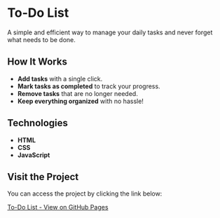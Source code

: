 # To-Do List

A simple and efficient way to manage your daily tasks and never forget what needs to be done.

## How It Works

- **Add tasks** with a single click.
- **Mark tasks as completed** to track your progress.
- **Remove tasks** that are no longer needed.
- **Keep everything organized** with no hassle!

## Technologies

- **HTML**
- **CSS**
- **JavaScript**

## Visit the Project

You can access the project by clicking the link below:

[To-Do List - View on GitHub Pages](https://samucafront.github.io/Lista-de-tarefas/)
